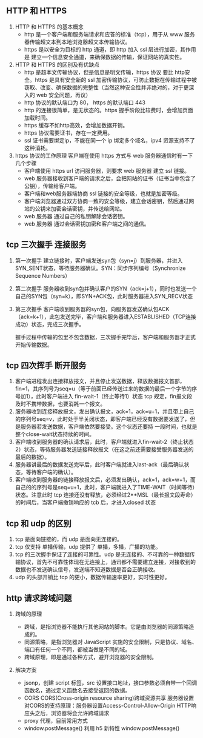 ## HTTP 和 HTTPS

1. HTTP 和 HTTPS 的基本概念
   + http 是一个客户端和服务端请求和应答的标准（tcp），用于从 www 服务器传输超文本到本地浏览器超文本传输协议。
   + https 是以安全为目标的 http 通道，即 http 加入 ssl 层进行加密，其作用是 建立一个信息安全通道，来确保数据的传输，保证网站的真实性。
2. HTTP 和 HTTPS 的区别及有优缺点
   + http 是超本文传输协议，但是信息是明文传输，https 协议 要比 http安全。https 是具有安全新的 ssl 加密传输协议，可防止数据在传输过程中被窃取、改变、确保数据的完整性（当然这种安全性并非绝对的，对于更深入的 web 安全问题，再议）
   + http 协议的默认端口为 80， https 的默认端口 443
   + http 的连接很简单，是无状态的。https 握手阶段比较费时，会增加页面加载时间。
   + https 缓存不如http高效，会增加数据开销。
   + https 协议需要证书，存在一定费用。
   + ssl 证书需要绑定ip，不能在同一个 ip 绑定多个域名，ipv4 资源支持不了这种消耗。
3. https 协议的工作原理 客户端在使用 https 方式与 web 服务器通信时有一下几个步骤
   + 客户端使用 https url 访问服务器，则要求 web 服务器 建立 ssl 链接。
   + web 服务器接收到客户端的请求之后，会把网站的证书（证书当中包含了公钥），传输给客户端。
   + 客户端和web服务器端协商 ssl 链接的安全等级，也就是加密等级。
   + 客户端浏览器通过双方协商一致的安全等级，建立会话密钥，然后通过网站的公钥来加密会话密钥，并传送给网站。
   + web 服务器 通过自己的私钥解除会话密钥。
   + web 服务器 通过会话密钥加密和客户端之间的通信。

## tcp 三次握手 连接服务

 1. 第一次握手 建立链接时，客户端发送syn包（syn=j）到服务器，并进入SYN_SENT状态，等待服务器确认。SYN：同步序列编号（Synchronize Sequence Numbers）
 2. 第二次握手 服务器收到syn包并确认客户的SYN（ack=j+1），同时也发送一个自己的SYN包（syn=k），即SYN+ACK包，此时服务器进入SYN_RECV状态
 3. 第三次握手 客户端收到服务器的syn包，向服务器发送确认包ACK（ack=k+1），此包发送完毕，客户端和服务器进入ESTABLISHED（TCP连接成功）状态，完成三次握手。

    握手过程中传输的包里不包含数据，三次握手完毕后，客户端和服务器才正式开始传输数据。

## tcp 四次挥手 断开服务

  1. 客户端进程发出连接释放报文，并且停止发送数据，释放数据报文首部，fin=1，其序列号为seq=u（等于前面已经传送过来的数据的最后一个字节的序号加1），此时客户端进入 fin-wait-1（终止等待1）状态  tcp 规定，fin报文段及时不携带数据，也要消耗一个报文。
  2. 服务器收到连接释放报文，发出确认报文，ack=1，ack=u+1，并且带上自己的序列号seq=v，此时处于半关闭状态，即客户端已经没有数据要发送了，但是服务器若发送数据，客户端依然要接受。这个状态还要持  一段时间，也就是整个close-wait状态持续的时间。
  3. 客户端收到服务器的确认请求后，此时，客户端就进入fin-wait-2（终止状态2）状态，等待服务器发送链接释放报文（在这之前还需要接受服务器发送的最后的数据）。
  4. 服务器讲最后的数据发送完毕后，此时客户端就进入last-ack（最后确认状态，等待客户端的确认）。
  5. 客户端收到服务器的链接释放报文后，必须发出确认，ack=1，ack=w+1，而自己的的序列号是seq=u+1，此时，客户端就进入了TIME-WAIT（时间等待）状态。注意此时 tcp 连接还没有释放，必须经过2**MSL（最长报文段寿命）的时间后，当客户端撤销响应的 tcb 后，才进入closed 状态

## tcp 和 udp 的区别

  1. tcp 是面向链接的，而 udp 是面向无连接的。
  2. tcp 仅支持 单播传输，udp 提供了 单播，多播，广播的功能。
  3. tcp 的三次握手保证了连接的可靠性。udp 是无连接的、不可靠的一种数据传输协议，首先不可靠性体现在无连接上，通讯都不需要建立连接，对接收到的数据也不发送确认信号，发送端不知道数据是否会正确接收。
  4. udp 的头部开销比 tcp 的更小，数据传输速率更好，实时性更好。

## http 请求跨域问题

 1. 跨域的原理
    + 跨域，是指浏览器不能执行其他网站的脚本。它是由浏览器的同源策略造成的。
    + 同源策略，是指浏览器对 JavaScript 实施的安全限制，只是协议、域名、端口有任何一个不同，都被当做是不同的域。
    + 跨域原理，即是通过各种方式，避开浏览器的安全限制。

 2. 解决方案
    + jsonp，创建 script 标签，src 设置接口地址，接口参数必须自带一个回调函数名，通过定义函数名去接受返回的数据。
    + CORS CORS(Cross-origin resource sharing)跨域资源共享 服务器设置对CORS的支持原理：服务器设置Access-Control-Allow-Origin HTTP响应头之后，浏览器将会允许跨域请求
    + proxy 代理，目前常用方式
    + window.postMessage() 利用 h5 新特性 window.postMessage()

## 


